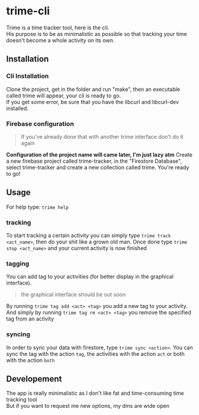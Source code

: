 # trime-cli

Trime is a time tracker tool, here is the cli.  
His purpose is to be as minimalistic as possible so that tracking your time doesn't become a whole activity on its own.

## Installation

### Cli Installation

Clone the project, get in the folder and run "make", then an executable called trime will appear, your cli is ready to go.  
If you get some error, be sure that you have the libcurl and libcurl-dev installed.

### Firebase configuration

> If you've already done that with another trime interface don't do it again

**Configuration of the project name will came later, I'm just lazy atm**
Create a new firebase project called trime-tracker, in the "Firestore Database", select trime-tracker and create a new collection called trime.
You're ready to go!  

## Usage

For help type: `trime help`

### tracking

To start tracking a certain activity you can simply type `trime track <act_name>`, then do your shit like a grown old man.
Once done type `trime stop <act_name>` and your current activity is now finished

### tagging

You can add tag to your activities (for better display in the graphical interface).  

> the graphical interface should be out soon

By running `trime tag add <act> <tag>` you add a new tag to your activity.
And simply by running `trime tag rm <act> <tag>` you remove the specified tag from an activity

### syncing

In order to sync your data with firestore, type `trime sync <action>`.
You can sync the tag with the action `tag`, the activities with the action `act` or both with the action `both`

## Developement

The app is really minimalistic as I don't like fat and time-consuming time tracking tool  
But if you want to request me new options, my dms are wide open  
